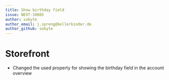 ```yaml
---
title: Show birthday field
issue: NEXT-10885
author: sobyte
author_email: j.spreng@kellerkinder.de
author_github: sobyte
---
```

# Storefront
* Changed the used property for showing the birthday field in the account overview 
